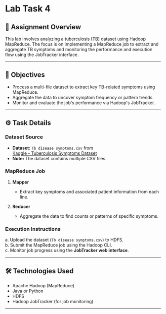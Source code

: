 # Lab Task 4

## 📘 Assignment Overview

This lab involves analyzing a tuberculosis (TB) dataset using Hadoop MapReduce. The focus is on implementing a MapReduce job to extract and aggregate TB symptoms and monitoring the performance and execution flow using the JobTracker interface.

---

## 🧠 Objectives

- Process a multi-file dataset to extract key TB-related symptoms using MapReduce.
- Aggregate the data to uncover symptom frequency or pattern trends.
- Monitor and evaluate the job's performance via Hadoop's JobTracker.

---

## ⚙️ Task Details

### Dataset Source

- **Dataset:** `Tb disease symptoms.csv` from  
  [Kaggle - Tuberculosis Symptoms Dataset](https://www.kaggle.com/datasets/victorcaelina/tuberculosis-symptoms)
- **Note:** The dataset contains multiple CSV files.

### MapReduce Job

1. **Mapper**
   - Extract key symptoms and associated patient information from each line.

2. **Reducer**
   - Aggregate the data to find counts or patterns of specific symptoms.

### Execution Instructions

a. Upload the dataset (`Tb disease symptoms.csv`) to HDFS.  
b. Submit the MapReduce job using the Hadoop CLI.  
c. Monitor job progress using the **JobTracker web interface**.

---

## 🛠️ Technologies Used

- Apache Hadoop (MapReduce)
- Java or Python
- HDFS
- Hadoop JobTracker (for job monitoring)

---
